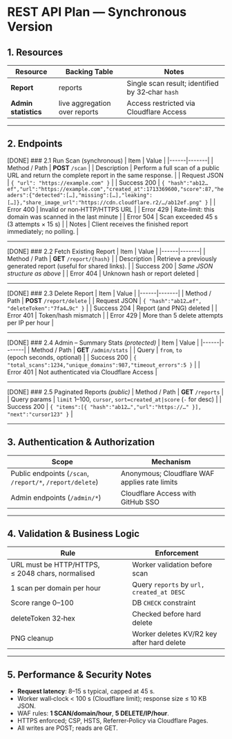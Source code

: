 # REST API Plan — Synchronous Version

## 1. Resources

| Resource | Backing Table | Notes |
|----------|---------------|-------|
| **Report** | reports | Single scan result; identified by 32‑char `hash` |
| **Admin statistics** | live aggregation over reports | Access restricted via Cloudflare Access |

---

## 2. Endpoints

[DONE] ### 2.1 Run Scan (synchronous)
| Item | Value |
|------|-------|
| Method / Path | **POST** `/scan` |
| Description | Perform a full scan of a public URL and return the complete report in the same response. |
| Request JSON | `{ "url": "https://example.com" }` |
| Success 200 | ```{ "hash":"ab12…ef","url":"https://example.com","created_at":1713369600,"score":87,"headers":{"detected":[…],"missing":[…],"leaking":[…]},"share_image_url":"https://cdn.cloudflare.r2/…/ab12ef.png" }``` |
| Error 400 | Invalid or non‑HTTP/HTTPS URL |
| Error 429 | Rate‑limit: this domain was scanned in the last minute |
| Error 504 | Scan exceeded 45 s (3 attempts × 15 s) |
| Notes | Client receives the finished report immediately; no polling. |

---

[DONE] ### 2.2 Fetch Existing Report
| Item | Value |
|------|-------|
| Method / Path | **GET** `/report/{hash}` |
| Description | Retrieve a previously generated report (useful for shared links). |
| Success 200 | *Same JSON structure as above* |
| Error 404 | Unknown hash or report deleted |

---

[DONE] ### 2.3 Delete Report
| Item | Value |
|------|-------|
| Method / Path | **POST** `/report/delete` |
| Request JSON | `{ "hash":"ab12…ef", "deleteToken":"7fa4…9c" }` |
| Success 204 | Report (and PNG) deleted |
| Error 401 | Token/hash mismatch |
| Error 429 | More than 5 delete attempts per IP per hour |

---

[DONE] ### 2.4 Admin – Summary Stats *(protected)*
| Item | Value |
|------|-------|
| Method / Path | **GET** `/admin/stats` |
| Query | `from`, `to` (epoch seconds, optional) |
| Success 200 | `{ "total_scans":1234,"unique_domains":987,"timeout_errors":5 }` |
| Error 401 | Not authenticated via Cloudflare Access |

---

[DONE] ### 2.5 Paginated Reports *(public)*
| Method / Path | **GET** `/reports` |
| Query params | `limit` 1–100, `cursor`, `sort=created_at|score` (`-` for desc) |
| Success 200 | `{ "items":[{ "hash":"ab12…","url":"https://…" }], "next":"cursor123" }` |

---

## 3. Authentication & Authorization

| Scope | Mechanism |
|-------|-----------|
| Public endpoints (`/scan`, `/report/*`, `/report/delete`) | Anonymous; Cloudflare WAF applies rate limits |
| Admin endpoints (`/admin/*`) | Cloudflare Access with GitHub SSO |

---

## 4. Validation & Business Logic

| Rule | Enforcement |
|------|-------------|
| URL must be HTTP/HTTPS, ≤ 2048 chars, normalised | Worker validation before scan |
| 1 scan per domain per hour | Query `reports` by `url, created_at DESC` |
| Score range 0–100 | DB `CHECK` constraint |
| deleteToken 32‑hex | Checked before hard delete |
| PNG cleanup | Worker deletes KV/R2 key after hard delete |

---

## 5. Performance & Security Notes
* **Request latency**: 8–15 s typical, capped at 45 s.  
* Worker wall‑clock < 100 s (Cloudflare limit); response size ≤ 10 KB JSON.  
* WAF rules: **1 SCAN/domain/hour**, **5 DELETE/IP/hour**.  
* HTTPS enforced; CSP, HSTS, Referrer‑Policy via Cloudflare Pages.  
* All writes are POST; reads are GET.